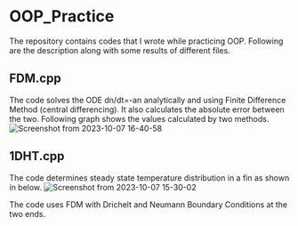 # OOP_Practice
The repository contains codes that I wrote while practicing OOP. Following are the description along with some results of different files.

## FDM.cpp
The code solves the ODE dn/dt=-an analytically and using Finite Difference Method (central differencing). It also calculates the absolute error between the two. Following graph shows the values calculated by two methods.
![Screenshot from 2023-10-07 16-40-58](https://github.com/mehulbakhshi02/OOP_Practice/assets/85863039/f3fec679-bf43-4d3a-be55-b561af196eae)

## 1DHT.cpp
The code determines steady state temperature distribution in a fin as shown in below. 
![Screenshot from 2023-10-07 15-30-02](https://github.com/mehulbakhshi02/OOP_Practice/assets/85863039/1682f1d8-44ba-47e4-8cdf-7006092136f1)

The code uses FDM with Drichelt and Neumann Boundary Conditions at the two ends.

